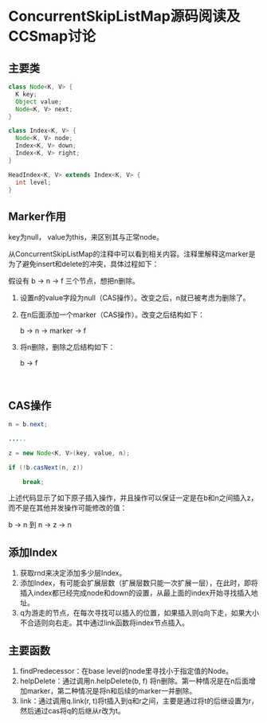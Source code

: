 # ConcurrentSkipListMap源码阅读及CCSmap讨论



## 主要类

```java
class Node<K, V> {
  K key;
  Object value;
  Node<K, V> next;
}

class Index<K, V> {
  Node<K, V> node;
  Index<K, V> down;
  Index<K, V> right;
}

HeadIndex<K, V> extends Index<K, V> {
  int level;
}
```



## Marker作用

key为null， value为this，来区别其与正常node。

从ConcurrentSkipListMap的注释中可以看到相关内容。注释里解释这marker是为了避免insert和delete的冲突，具体过程如下：

假设有 b -> n -> f 三个节点，想把n删除。

1. 设置n的value字段为null（CAS操作）。改变之后，n就已被考虑为删除了。

2. 在n后面添加一个marker（CAS操作）。改变之后结构如下：

   b -> n -> marker -> f 

3. 将n删除，删除之后结构如下：

   b  -> f 

   ​

## CAS操作

```java
n = b.next;

.....

z = new Node<K, V>(key, value, n);

if (!b.casNext(n, z))

	break;

```

上述代码显示了如下原子插入操作，并且操作可以保证一定是在b和n之间插入z，而不是在其他并发操作可能修改的值：

b -> n 到 n -> z -> n



## 添加Index

1. 获取rnd来决定添加多少层Index。
2. 添加Index，有可能会扩展层数（扩展层数只能一次扩展一层），在此时，即将插入index都已经完成node和down的设置，从最上面的index开始寻找插入地址。
3. q为游走的节点，在每次寻找可以插入的位置，如果插入则q向下走，如果大小不合适则向右走。其中通过link函数将index节点插入。



## 主要函数

1. findPredecessor：在base level的node里寻找小于指定值的Node。
2. helpDelete：通过调用n.helpDelete(b, f) 将n删除。第一种情况是在n后面增加marker，第二种情况是将n和后续的marker一并删除。
3. link：通过调用q.link(r, t)将t插入到q和r之间，主要是通过将t的后继设置为r，然后通过cas将q的后继从r改为t。



